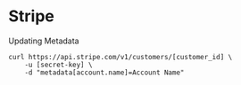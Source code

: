 # Stripe

Updating Metadata 

    curl https://api.stripe.com/v1/customers/[customer_id] \ 
        -u [secret-key] \
        -d "metadata[account.name]=Account Name"
